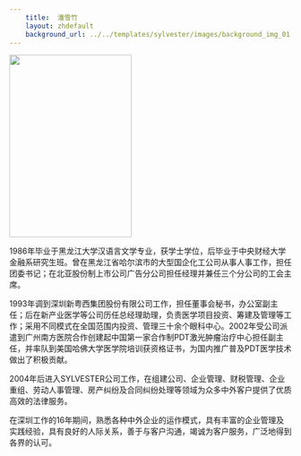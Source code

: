 ```yaml
---
    title:  潘雪竹 
    layout: zhdefault
    background_url: ../../templates/sylvester/images/background_img_01.jpg
---
```

<div class="staff_img">
  <img border="0" height="326" src="http://www.sylvester-associates.com/templates/sylvester/images/Shirley Pan.jpg" width="218"/>
</div>

1986年毕业于黑龙江大学汉语言文学专业，获学士学位，后毕业于中央财经大学金融系研究生班。曾在黑龙江省哈尔滨市的大型国企化工公司从事人事工作，担任团委书记；在北亚股份制上市公司广告分公司担任经理并兼任三个分公司的工会主席。

1993年调到深圳新粤西集团股份有限公司工作，担任董事会秘书，办公室副主任；后在新产业医学等公司历任总经理助理，负责医学项目投资、筹建及管理等工作；采用不同模式在全国范围内投资、管理三十余个眼科中心。2002年受公司派遣到广州南方医院合作创建起中国第一家合作制PDT激光肿瘤治疗中心担任副主任，并率队到美国哈佛大学医学院培训获资格证书，为国内推广普及PDT医学技术做出了积极贡献。

2004年后进入SYLVESTER公司工作，在组建公司、企业管理、财税管理、企业重组、劳动人事管理、房产纠纷及合同纠纷处理等领域为众多中外客户提供了优质高效的法律服务。

在深圳工作的16年期间，熟悉各种中外企业的运作模式，具有丰富的企业管理及实践经验，具有良好的人际关系，善于与客户沟通，竭诚为客户服务，广泛地得到各界的认可。

